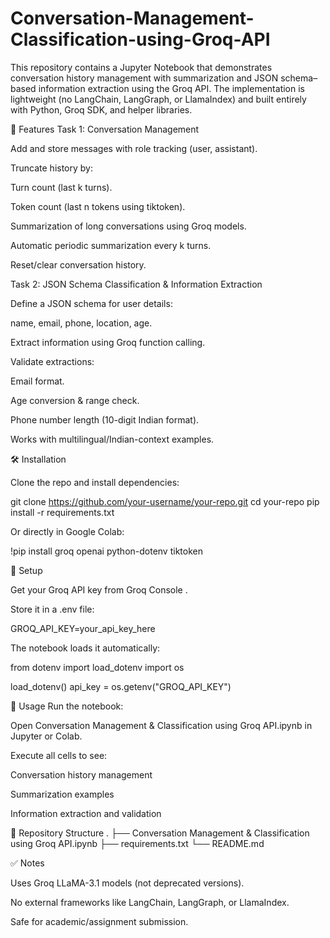 # Conversation-Management-Classification-using-Groq-API

This repository contains a Jupyter Notebook that demonstrates conversation history management with summarization and JSON schema–based information extraction using the Groq API.
The implementation is lightweight (no LangChain, LangGraph, or LlamaIndex) and built entirely with Python, Groq SDK, and helper libraries.

📌 Features
Task 1: Conversation Management

Add and store messages with role tracking (user, assistant).

Truncate history by:

Turn count (last k turns).

Token count (last n tokens using tiktoken).

Summarization of long conversations using Groq models.

Automatic periodic summarization every k turns.

Reset/clear conversation history.

Task 2: JSON Schema Classification & Information Extraction

Define a JSON schema for user details:

name, email, phone, location, age.

Extract information using Groq function calling.

Validate extractions:

Email format.

Age conversion & range check.

Phone number length (10-digit Indian format).

Works with multilingual/Indian-context examples.

🛠️ Installation

Clone the repo and install dependencies:

git clone https://github.com/your-username/your-repo.git
cd your-repo
pip install -r requirements.txt


Or directly in Google Colab:

!pip install groq openai python-dotenv tiktoken

🔑 Setup

Get your Groq API key from Groq Console
.

Store it in a .env file:

GROQ_API_KEY=your_api_key_here


The notebook loads it automatically:

from dotenv import load_dotenv
import os

load_dotenv()
api_key = os.getenv("GROQ_API_KEY")

🚀 Usage
Run the notebook:

Open Conversation Management & Classification using Groq API.ipynb in Jupyter or Colab.

Execute all cells to see:

Conversation history management

Summarization examples

Information extraction and validation

📂 Repository Structure
.
├── Conversation Management & Classification using Groq API.ipynb
├── requirements.txt
└── README.md

✅ Notes

Uses Groq LLaMA-3.1 models (not deprecated versions).

No external frameworks like LangChain, LangGraph, or LlamaIndex.

Safe for academic/assignment submission.
